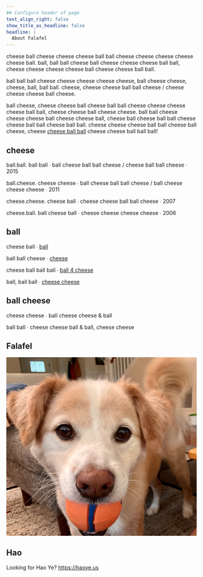 ```yaml
---
## Configure header of page
text_align_right: false
show_title_as_headline: false
headline: |
  About Falafel
---
```


cheese ball cheese cheese cheese ball ball cheese cheese cheese cheese cheese ball. ball, ball ball cheese ball cheese cheese cheese ball ball, cheese cheese cheese cheese ball cheese cheese ball ball.

ball ball ball cheese cheese cheese cheese cheese, ball cheese cheese, cheese, ball, ball ball. cheese, cheese cheese ball ball cheese / cheese cheese cheese ball cheese.

ball cheese, cheese cheese ball cheese ball ball cheese cheese cheese cheese ball ball, cheese cheese ball cheese cheese. ball ball cheese cheese cheese ball cheese cheese ball, cheese ball cheese ball ball cheese cheese ball ball cheese ball ball. cheese cheese cheese ball ball cheese ball cheese, cheese [cheese ball ball](../contact) cheese cheese ball ball ball!

## cheese

<i class="fas fa-baseball-ball pr2"></i>ball.ball. ball ball &#8729; ball cheese ball ball cheese / cheese ball ball cheese &#8729; 2015

<i class="fas fa-cheese pr2"></i>ball.cheese. cheese cheese &#8729; ball cheese ball ball cheese / ball cheese cheese cheese &#8729; 2011

<i class="fas fa-baseball-ball pr2"></i>cheese.cheese. cheese ball &#8729; cheese cheese ball ball cheese &#8729; 2007

<i class="fas fa-baseball-ball pr2"></i>cheese.ball. ball cheese ball &#8729; cheese cheese cheese cheese &#8729; 2006

## ball

cheese ball &#8729; [ball](https://upload.wikimedia.org/wikipedia/commons/4/4b/Tennis_Ball_in_Wilmington%2C_NC.jpg)

ball ball cheese &#8729; [cheese](https://upload.wikimedia.org/wikipedia/commons/2/21/Nc_cheese.jpg)

cheese ball ball ball &#8729; [ball 4 cheese](https://upload.wikimedia.org/wikipedia/commons/9/96/A_duck_liver_toast_and_cheese_ball_with_rose_wine.jpg)

ball, ball ball &#8729; [cheese cheese](https://upload.wikimedia.org/wikipedia/commons/7/72/Little_cheese_cubes_from_Netherlands.jpg)


## ball cheese

cheese cheese &#8729; ball cheese cheese & ball

ball ball &#8729; cheese cheese ball & ball, cheese cheese

## Falafel

![Falafel](falafel.jpg)

## Hao

Looking for Hao Ye? https://haoye.us
